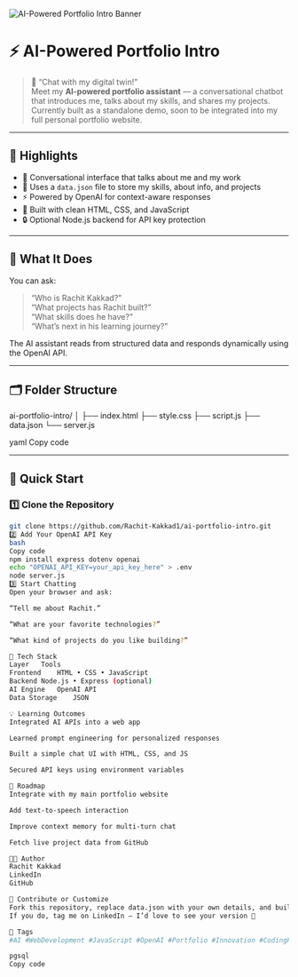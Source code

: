 ![AI-Powered Portfolio Intro Banner](https://res.cloudinary.com/dr84lv5ym/image/upload/v1761320263/Gemini_Generated_Image_2ckhl92ckhl92ckh_huunqx.png)

# ⚡ AI-Powered Portfolio Intro

> 🧠 “Chat with my digital twin!”  
> Meet my **AI-powered portfolio assistant** — a conversational chatbot that introduces me, talks about my skills, and shares my projects.  
> Currently built as a standalone demo, soon to be integrated into my full personal portfolio website.

---

## 🌟 Highlights
- 💬 Conversational interface that talks about me and my work  
- 🧩 Uses a `data.json` file to store my skills, about info, and projects  
- ⚡ Powered by OpenAI for context-aware responses  
- 🎨 Built with clean HTML, CSS, and JavaScript  
- 🔒 Optional Node.js backend for API key protection  

---

## 🧠 What It Does
You can ask:
> “Who is Rachit Kakkad?”  
> “What projects has Rachit built?”  
> “What skills does he have?”  
> “What’s next in his learning journey?”

The AI assistant reads from structured data and responds dynamically using the OpenAI API.

---

## 🗂️ Folder Structure
ai-portfolio-intro/
│
├── index.html
├── style.css
├── script.js
├── data.json
└── server.js

yaml
Copy code

---

## 🚀 Quick Start

### 1️⃣ Clone the Repository
```bash
git clone https://github.com/Rachit-Kakkad1/ai-portfolio-intro.git
2️⃣ Add Your OpenAI API Key
bash
Copy code
npm install express dotenv openai
echo "OPENAI_API_KEY=your_api_key_here" > .env
node server.js
3️⃣ Start Chatting
Open your browser and ask:

“Tell me about Rachit.”

“What are your favorite technologies?”

“What kind of projects do you like building?”

🧰 Tech Stack
Layer	Tools
Frontend	HTML • CSS • JavaScript
Backend	Node.js • Express (optional)
AI Engine	OpenAI API
Data Storage	JSON

💡 Learning Outcomes
Integrated AI APIs into a web app

Learned prompt engineering for personalized responses

Built a simple chat UI with HTML, CSS, and JS

Secured API keys using environment variables

🧩 Roadmap
Integrate with my main portfolio website

Add text-to-speech interaction

Improve context memory for multi-turn chat

Fetch live project data from GitHub

👨‍💻 Author
Rachit Kakkad
LinkedIn
GitHub

🤝 Contribute or Customize
Fork this repository, replace data.json with your own details, and build your own AI portfolio assistant.
If you do, tag me on LinkedIn — I’d love to see your version 🚀

🔖 Tags
#AI #WebDevelopment #JavaScript #OpenAI #Portfolio #Innovation #CodingProjects #Chatbot

pgsql
Copy code
